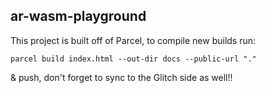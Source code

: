 ## ar-wasm-playground

This project is built off of Parcel, to compile new builds run:

```
parcel build index.html --out-dir docs --public-url "."
```

& push, don't forget to sync to the Glitch side as well!!
